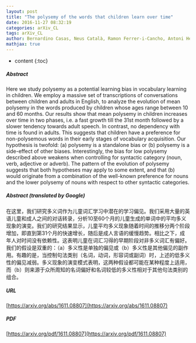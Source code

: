 ```yaml
---
layout: post
title: "The polysemy of the words that children learn over time"
date: 2016-11-27 08:32:19
categories: arXiv_CL
tags: arXiv_CL
author: Bernardino Casas, Neus Català, Ramon Ferrer-i-Cancho, Antoni Hernández-Fernández, Jaume Baixeries
mathjax: true
---
```


* content
{:toc}

##### Abstract
Here we study polysemy as a potential learning bias in vocabulary learning in children. We employ a massive set of transcriptions of conversations between children and adults in English, to analyze the evolution of mean polysemy in the words produced by children whose ages range between 10 and 60 months. Our results show that mean polysemy in children increases over time in two phases, i.e. a fast growth till the 31st month followed by a slower tendency towards adult speech. In contrast, no dependency with time is found in adults. This suggests that children have a preference for non-polysemous words in their early stages of vocabulary acquisition. Our hypothesis is twofold: (a) polysemy is a standalone bias or (b) polysemy is a side-effect of other biases. Interestingly, the bias for low polysemy described above weakens when controlling for syntactic category (noun, verb, adjective or adverb). The pattern of the evolution of polysemy suggests that both hypotheses may apply to some extent, and that (b) would originate from a combination of the well-known preference for nouns and the lower polysemy of nouns with respect to other syntactic categories.

##### Abstract (translated by Google)
在这里，我们研究多义词作为儿童词汇学习中潜在的学习偏见。我们采用大量的英语儿童和成人之间的对话转录，分析10至60个月的儿童生成的单词中的平均多义现象的演变。我们的研究结果显示，儿童平均多义现象随着时间的推移分两个阶段增加，即直到第31个月的快速增长，随后是成人言语的缓慢趋势。相比之下，成年人对时间没有依赖性。这表明儿童在词汇习得的早期阶段对非多义词汇有偏好。我们的假设是双重的：（a）多义性是单独的偏见或（b）多义性是其他偏见的副作用。有趣的是，当控制句法类别（名词，动词，形容词或副词）时，上述的低多义性的偏见减弱。多义现象的演变模式表明，这两种假设都可能在某种程度上适用，而（b）则来源于众所周知的名词偏好和名词较低的多义性相对于其他句法类别的组合。

##### URL
[https://arxiv.org/abs/1611.08807](https://arxiv.org/abs/1611.08807)

##### PDF
[https://arxiv.org/pdf/1611.08807](https://arxiv.org/pdf/1611.08807)

